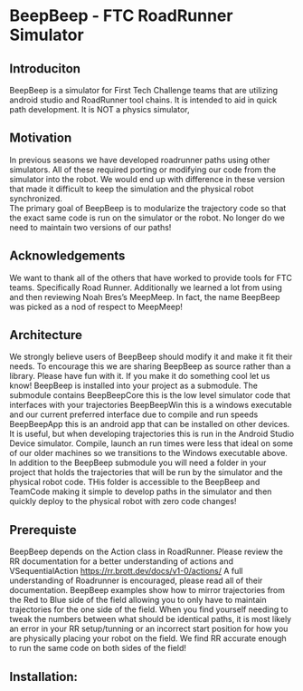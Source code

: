 # BeepBeep - FTC RoadRunner Simulator
## Introduciton
BeepBeep is a simulator for First Tech Challenge teams that are utilizing android studio and RoadRunner tool chains.  It is intended to aid in quick path development.  It is NOT a physics simulator,

## Motivation
In previous seasons we have developed roadrunner paths using other simulators.  All of these required  porting or modifying our code from the simulator into the robot.   We would end up with difference in these version that made it difficult to keep the simulation and the physical robot synchronized.  
The primary goal of BeepBeep is to modularize the trajectory code so that the exact same code is run on the simulator or the robot.  No longer do we need to maintain two versions of our paths!

## Acknowledgements
We want to thank all of the others that have worked to provide tools for FTC teams.  Specifically Road Runner.  Additionally we learned a lot from using and then reviewing Noah Bres’s MeepMeep.  In fact, the name BeepBeep was picked as a nod of respect to MeepMeep!

## Architecture
We strongly believe users of BeepBeep should modify it and make it fit their needs.  To encourage this we are sharing BeepBeep as source rather than a library.  Please have fun with it. If you make it do something cool let us know!    BeepBeep is installed into your project as a submodule.    The submodule contains
BeepBeepCore this is the low level simulator code that interfaces with your trajectories
BeepBeepWin this is a windows executable and our current preferred interface due to compile and run speeds
BeepBeepApp this is an android app that can be installed on other devices.  It is useful, but when developing trajectories this is run in the Android Studio Device simulator.  Compile, launch an run times were less that ideal on some of our older machines so we transitions to the Windows executable above.
In addition to the BeepBeep submodule you will need a folder in your project that holds the trajectories that will be run by the simulator and the physical robot code.  THis folder is accessible to the BeepBeep and TeamCode making it simple to develop paths in the simulator and then quickly deploy to the physical robot with zero code changes!

## Prerequiste
BeepBeep depends on the Action class in RoadRunner.  Please review the RR documentation for a better understanding of actions and VSequentialAction
https://rr.brott.dev/docs/v1-0/actions/
A full understanding of Roadrunner is encouraged, please read all of their documentation.  BeepBeep examples show how to mirror trajectories from the Red to Blue side of the field allowing you to only have to maintain trajectories for the one side of the field.  When you find yourself needing to tweak the numbers between what should be identical paths, it is most likely an error in your RR setup/tunning or an incorrect start position for how you are physically placing your robot on the field.  We find RR accurate enough to run the same code on both sides of the field!

## Installation:
